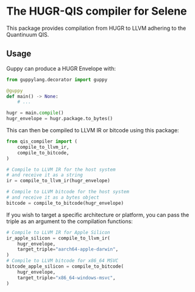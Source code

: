 # The HUGR-QIS compiler for Selene

This package provides compilation from HUGR to LLVM adhering
to the Quantinuum QIS.

## Usage

Guppy can produce a HUGR Envelope with:
```python
from guppylang.decorator import guppy

@guppy
def main() -> None:
    # ...

hugr = main.compile()
hugr_envelope = hugr.package.to_bytes()
```

This can then be compiled to LLVM IR or bitcode
using this package:

```python
from qis_compiler import (
    compile_to_llvm_ir,
    compile_to_bitcode,
)

# Compile to LLVM IR for the host system
# and receive it as a string
ir = compile_to_llvm_ir(hugr_envelope)

# Compile to LLVM bitcode for the host system
# and receive it as a bytes object
bitcode = compile_to_bitcode(hugr_envelope)
```

If you wish to target a specific architecture or platform,
you can pass the triple as an argument to the compilation functions:

```python
# Compile to LLVM IR for Apple Silicon
ir_apple_silicon = compile_to_llvm_ir(
    hugr_envelope,
    target_triple="aarch64-apple-darwin",
)
# Compile to LLVM bitcode for x86_64 MSVC
bitcode_apple_silicon = compile_to_bitcode(
    hugr_envelope,
    target_triple="x86_64-windows-msvc",
)
```
